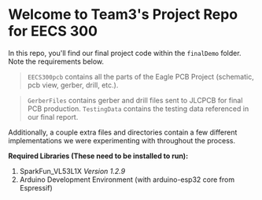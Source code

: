 # Welcome to Team3's Project Repo for EECS 300

 In this repo, you'll find our final project code within the `finalDemo` folder.  Note the requirements below.
 
 > `EECS300pcb` contains all the parts of the Eagle PCB Project (schematic, pcb view, gerber, drill, etc.).
 
 > `GerberFiles` contains gerber and drill files sent to JLCPCB for final PCB production.
 > `TestingData` contains the testing data referenced in our final report.

 Additionally, a couple extra files and directories contain a few different implementations we were experimenting with throughout the process.


__Required Libraries (These need to be installed to run):__
 1. SparkFun_VL53L1X *Version 1.2.9*
 2. Arduino Development Environment (with arduino-esp32 core from Espressif)
